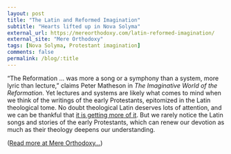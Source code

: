 ```yaml
---
layout: post
title: "The Latin and Reformed Imagination"
subtitle: "Hearts lifted up in Nova Solyma"
external_url: https://mereorthodoxy.com/latin-reformed-imagination/
external_site: "Mere Orthodoxy"
tags: [Nova Solyma, Protestant imagination]
comments: false
permalink: /blog/:title
---
```


“The Reformation … was more a song or a symphony than a system, more lyric than lecture,” claims Peter Matheson in *The Imaginative World of the Reformation*. Yet lectures and systems are likely what comes to mind when we think of the writings of the early Protestants, epitomized in the Latin theological tome. No doubt theological Latin deserves lots of attention, and we can be thankful that [it is getting more of it](https://davenantinstitute.org/latin-institute/). But we rarely notice the Latin songs and stories of the early Protestants, which can renew our devotion as much as their theology deepens our understanding.

([Read more at Mere Orthodoxy…](page.external_url))